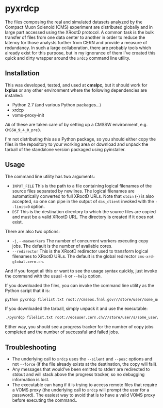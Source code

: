 # pyxrdcp

The files composing the real and simulated datasets analyzed by the Compact Muon Solenoid (CMS) experiment are distributed globally and in large part accessed using the XRootD protocol. A common task is the bulk transfer of files from one data center to another in order to reduce the latency for those analysts further from CERN and provide a measure of redundancy. In such a large collaboration, there are probably tools which already exist for this purpose, but in my ignorance of them I've created this quick and dirty wrapper around the `xrdcp` command line utility.

## Installation

This was developed, tested, and used at **cmslpc**, but it should work for **lxplus** or any other environment where the following dependencies are installed:

* Python 2.7 (and various Python packages...)
* xrdcp
* voms-proxy-init

*All* of these are taken care of by setting up a CMSSW environment, e.g. `CMSSW_9_4_0_pre3`.

I'm not distributing this as a Python package, so you should either copy the files in the repository to your working area or download and unpack the tarball of the standalone version packaged using pyinstaller.

## Usage

The command line utility has two arguments:

* `INPUT_FILE`
  This is the path to a file containing logical filenames of the source files separated by newlines. The logical filenames are automatically converted to full XRootD URLs. Note that `stdin` (-) is also accepted, so one can pipe in the output of `das_client` invoked with the `--limit=0` option.
* `DST`
  This is the destination directory to which the source files are copied and must be a valid XRootD URL. The directory is created if it does not exist.

There are also two options:

* `-j`, `--maxworkers`
  The number of concurrent workers executing copy jobs. The default is the number of available cores.
* `--redirector`
  This is the XRootD redirector used to transform logical filenames to XRootD URLs. The default is the global redirector `cms-xrd-global.cern.ch`.

And if you forget all this or want to see the usage syntax quickly, just invoke the command with the usual `-h` or `--help` option.

If you downloaded the files, you can invoke the command line utility as the Python script that it is:

```bash
python pyxrdcp filelist.txt root://cmseos.fnal.gov///store/user/some_user/some_dataset -j 4 --redirector xrootd-cms.infn.it
```

If you downloaded the tarball, simply unpack it and use the executable:

```bash
./pyxrdcp filelist.txt root://eosuser.cern.ch///store/user/s/some_user/some_dataset -j 8 --redirector cmsxrootd.fnal.gov
```

Either way, you should see a progress tracker for the number of copy jobs completed and the number of successful and failed jobs.

## Troubleshooting

* The underlying call to `xrdcp` uses the `--silent` and `--posc` options and not `--force` (if the file already exists at the destination, the copy will fail).
* Any messages that would've been emitted to stderr are redirected to stdout and will stack above the progress tracker, so no debugging information is lost.
* The executable can hang if it is trying to access remote files that require a VOMS proxy (the underlying call to `xrdcp` will prompt the user for a password). The easiest way to avoid that is to have a valid VOMS proxy before executing the command..
